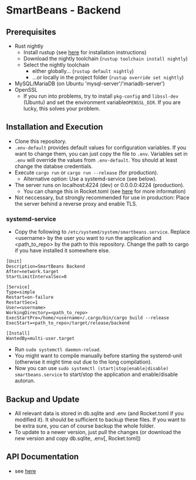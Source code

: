 # SmartBeans - Backend

## Prerequisites

- Rust nightly
    - Install rustup (see [here](https://www.rust-lang.org/learn/get-started) for installation instructions)
    - Download the nightly toolchain (`rustup toolchain install nightly`)
    - Select the nightly toolchain
        - either globally... (`rustup default nightly`)
        - ...or locally in the project folder (`rustup override set nightly`)
- MySQL/MariaDB (on Ubuntu 'mysql-server'/'mariadb-server')
- OpenSSL
    - If you run into problems, try to install `pkg-config` and `libssl-dev` (Ubuntu) and set the environment variable`OPENSSL_DIR`. If you are lucky, this solves your problem.

## Installation and Execution

- Clone this repository.
- `.env-default` provides default values for configuration variables. If you want to change them, you can just copy the file to `.env`. Variables set in `.env` will override the values from `.env-default`. You should at least change the databse credentials.
- Execute `cargo run` or `cargo run --release` (for production).
    - Alternative option: Use a systemd-service (see below).
- The server runs on localhost:4224 (dev) or 0.0.0.0:4224 (production).
    - You can change this in Rocket.toml (see [here](https://rocket.rs/v0.4/guide/configuration/#rockettoml) for more information)
- Not neccessary, but strongly recommended for use in production: Place the server behind a reverse proxy and enable TLS.
    
### systemd-service

- Copy the following to `/etc/systemd/system/smartbeans.service`. Replace \<username> by the user you want to run the application and <path_to_repo> by the path to this repository. Change the path to cargo if you have installed it somewhere else.

```
[Unit]
Description=SmartBeans Backend
After=network.target
StartLimitIntervalSec=0

[Service]
Type=simple
Restart=on-failure
RestartSec=1
User=<username>
WorkingDirectory=<path_to_repo>
ExecStartPre=/home/<username>/.cargo/bin/cargo build --release
ExecStart=<path_to_repo>/target/release/backend

[Install]
WantedBy=multi-user.target
```

- Run `sudo systemctl daemon-reload`.
- You might want to compile manually before starting the systemd-unit (otherwise it might time out due to the long compilation).
- Now you can use `sudo systemctl (start|stop|enable|disable) smartbeans.service` to start/stop the application and enable/disable autorun.
    
## Backup and Update

- All relevant data is stored in db.sqlite and .env (and Rocket.toml if you modified it). It should be sufficient to backup these files. If you want to be extra sure, you can of course backup the whole folder.
- To update to a newer version, just pull the changes (or download the new version and copy db.sqlite, .env[, Rocket.toml])

## API Documentation

- see [here](API_doc.md)
